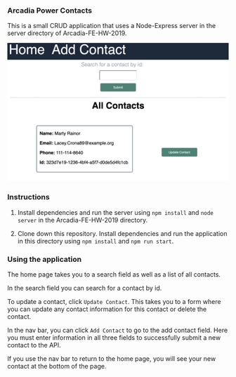 ### Arcadia Power Contacts

This is a small CRUD application that uses a Node-Express server in the server directory of Arcadia-FE-HW-2019.

![Contacts Application](./ap-contacts.png)

### Instructions

1. Install dependencies and run the server using `npm install` and `node server` in the Arcadia-FE-HW-2019 directory.

2. Clone down this repository. Install dependencies and run the application in this directory using `npm install` and `npm run start`.

### Using the application

The home page takes you to a search field as well as a list of all contacts.

In the search field you can search for a contact by id.

To update a contact, click `Update Contact`. This takes you to a form where you can update any contact information for this contact or delete the contact.

In the nav bar, you can click `Add Contact` to go to the add contact field. Here you must enter information in all three fields to successfully submit a new contact to the API.

If you use the nav bar to return to the home page, you will see your new contact at the bottom of the page.
